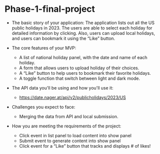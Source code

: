# Phase-1-final-project

- The basic story of your application:
    The application lists out all the US public holidays in 2023. 
    The users are able to select each holiday for detailed information by clicking. Also, users can upload local holidays, and users can bookmark it using the “Like” button.

- The core features of your MVP:
    - A list of national holiday panel, with the date and name of each holiday.
    - A form that allows users to upload holiday of their choices.
    - A “Like” button to help users to bookmark their favorite holidays.
    - A toggle function that switch between light and dark mode.

- The API data you'll be using and how you'll use it:
    - https://date.nager.at/api/v2/publicholidays/2023/US

- Challenges you expect to face:
    - Merging the data from API and local submission.

- How you are meeting the requirements of the project:
    - Click event in list panel to load content into show panel
    - Submit event to generate content into show panel
    - Click event for a “Like” button that tracks and displays # of likes!